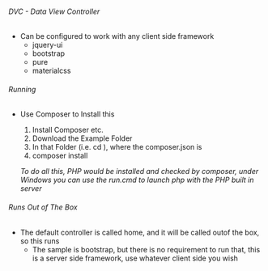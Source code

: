 ###### DVC - Data View Controller

* Can be configured to work with any client side framework
  * jquery-ui
  * bootstrap
  * pure
  * materialcss

###### Running
* Use Composer to Install this
  1. Install Composer etc.
  1. Download the Example Folder
  1. In that Folder (i.e. cd <folder>), where the composer.json is
  1. composer install

  _To do all this, PHP would be installed and checked by composer,
  under Windows you can use the run.cmd to launch php with the PHP built in server_

###### Runs Out of The Box
  * The default controller is called home, and it will be called outof the box, so this runs
    * The sample is bootstrap, but there is no requirement to run that, this is a server side framework, use whatever client side you wish
